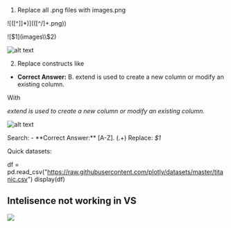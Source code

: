 
1. Replace all .png files with images\.png

!\[([^\]]*)\]\(([^\/]+\.png)\)

![$1](images\\$2)

![alt text](image.png)

2. Replace constructs like

- **Correct Answer:** B. extend is used to create a new column or modify an existing column.

With

*extend is used to create a new column or modify an existing column.*

![alt text](image-1.png)

Search: - \*\*Correct Answer:\*\* [A-Z]\. (.+)
Replace: *$1*

Quick datasets:

df = pd.read_csv("https://raw.githubusercontent.com/plotly/datasets/master/titanic.csv")
display(df)

## Intelisence not working in VS

![](images/custom-image-2024-07-10-17-35-30.png)